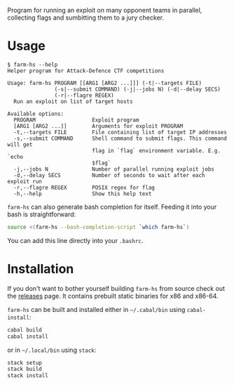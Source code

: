 Program for running an exploit on many opponent teams in parallel, collecting
flags and sumbitting them to a jury checker.

Usage
=====

```
$ farm-hs --help
Helper program for Attack-Defence CTF competitions

Usage: farm-hs PROGRAM [[ARG1 [ARG2 ...]]] (-t|--targets FILE)
               (-s|--submit COMMAND) (-j|--jobs N) (-d|--delay SECS)
               (-r|--flagre REGEX)
  Run an exploit on list of target hosts

Available options:
  PROGRAM                  Exploit program
  [ARG1 [ARG2 ...]]        Arguments for exploit PROGRAM
  -t,--targets FILE        File containing list of target IP addresses
  -s,--submit COMMAND      Shell command to submit flags. This command will get
                           flag in `flag` environment variable. E.g. `echo
                           $flag`
  -j,--jobs N              Number of parallel running exploit jobs
  -d,--delay SECS          Number of seconds to wait after each exploit run
  -r,--flagre REGEX        POSIX regex for flag
  -h,--help                Show this help text
```

`farm-hs` can also generate bash completion for itself. Feeding it into your bash
is straightforward:

```sh
source <(farm-hs --bash-completion-script `which farm-hs`)
```

You can add this line directly into your `.bashrc`.
               
Installation
============

If you don't want to bother yourself building `farm-hs` from source check out
the [releases](https://github.com/gnull/farm.hs/releases) page. It contains
prebuilt static binaries for x86 and x86-64.

`farm-hs` can be built and installed either in `~/.cabal/bin` using
`cabal-install`:

```sh
cabal build
cabal install
```

or in `~/.local/bin` using `stack`:

```sh
stack setup
stack build
stack install
```
